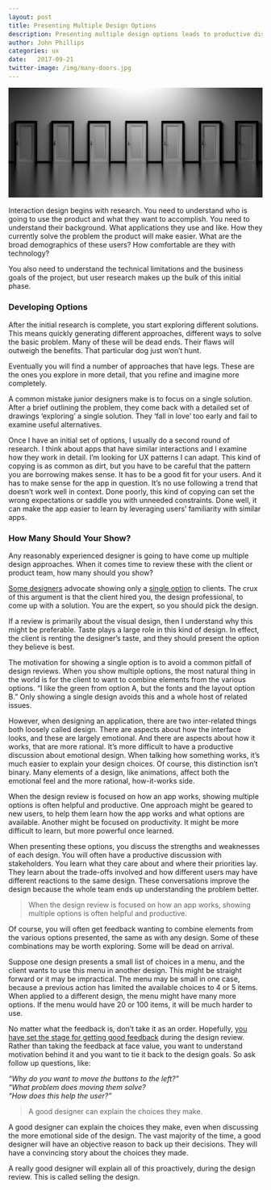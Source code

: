 ```yaml
---
layout: post
title: Presenting Multiple Design Options
description: Presenting multiple design options leads to productive discussions and better design
author: John Phillips
categories: ux
date:   2017-09-21 
twitter-image: /img/many-doors.jpg
---
```


<div class="main wide">
	<img src="/img/many-doors.jpg" class="full-width">
</div>

Interaction design begins with research. You need to understand who is going to use the product and what they want to accomplish. You need to understand their background. What applications they use and like. How they currently solve the problem the product will make easier. What are the broad demographics of these users? How comfortable are they with technology?

You also need to understand the technical limitations and the business goals of the project, but user research makes up the bulk of this initial phase.


### Developing Options

After the initial research is complete, you start exploring different solutions. This means quickly generating different approaches, different ways to solve the basic problem. Many of these will be dead ends. Their flaws will outweigh the benefits. That particular dog just won’t hunt.

Eventually you will find a number of approaches that have legs. These are the ones you explore in more detail, that you refine and imagine more completely.

A common mistake junior designers make is to focus on a single solution. After a brief outlining the problem, they come back with a detailed set of drawings ‘exploring’ a single solution. They ‘fall in love’ too early and fail to examine useful alternatives.

Once I have an initial set of options, I usually do a second round of research. I think about apps that have similar interactions and I examine how they work in detail. I’m looking for UX patterns I can adapt. This kind of copying is as common as dirt, but you have to be careful that the pattern you are borrowing makes sense. It has to be a good fit for your users. And it has to make sense for the app in question. It’s no use following a trend that doesn’t work well in context. Done poorly, this kind of copying can set the wrong expectations or saddle you with unneeded constraints. Done well, it can make the app easier to learn by leveraging users’ familiarity with similar apps.

### How Many Should Your Show?

Any reasonably experienced designer is going to have come up multiple design approaches. When it comes time to review these with the client or product team, how many should you show?

[Some designers][1] advocate showing only a [single option][2] to clients. The crux of this argument is that the client hired you, the design professional, to come up with a solution. You are the expert, so you should pick the design.

[1]: https://blog.prototypr.io/presenting-multiple-design-options-to-your-clients-just-dont-5818bb29b6fc

[2]: https://worthwhile.com/blog/2013/11/20/presenting-design-clients/

If a review is primarily about the visual design, then I understand why this might be preferable. Taste plays a large role in this kind of design. In effect, the client is renting the designer’s taste, and they should present the option they believe is best.

The motivation for showing a single option is to avoid a common pitfall of design reviews. When you show multiple options, the most natural thing in the world is for the client to want to combine elements from the various options. “I like the green from option A, but the fonts and the layout option B.” Only showing a single design avoids this and a whole host of related issues.

However, when designing an application, there are two inter-related things both loosely called design. There are aspects about how the interface looks, and these are largely emotional. And there are aspects about how it works, that are more rational. It’s more difficult to have a productive discussion about emotional design. When talking how something works, it’s much easier to explain your design choices. Of course, this distinction isn’t binary. Many elements of a design, like animations, affect both the emotional feel and the more rational, how-it-works side.

When the design review is focused on how an app works, showing multiple options is often helpful and productive. One approach might be geared to new users, to help them learn how the app works and what options are available. Another might be focused on productivity. It might be more difficult to learn, but more powerful once learned.

When presenting these options, you discuss the strengths and weaknesses of each design. You will often have a productive discussion with stakeholders. You learn what they care about and where their priorities lay. They learn about the trade-offs involved and how different users may have different reactions to the same design. These conversations improve the design because the whole team ends up understanding the problem better.


> When the design review is focused on how an app works, showing multiple options is often helpful and productive.

Of course, you will often get feedback wanting to combine elements from the various options presented, the same as with any design. Some of these combinations may be worth exploring. Some will be dead on arrival.

Suppose one design presents a small list of choices in a menu, and the client wants to use this menu in another design. This might be straight forward or it may be impractical. The menu may be small in one case, because a previous action has limited the available choices to 4 or 5 items. When applied to a different design, the menu might have many more options. If the menu would have 20 or 100 items, it will be much harder to use. 


No matter what the feedback is, don’t take it as an order. Hopefully, [you have set the stage for getting good feedback][3] during the design review. Rather than taking the feedback at face value, you want to understand motivation behind it and you want to tie it back to the design goals. So ask follow up questions, like:

[3]: http://muledesign.com/2017/05/designing-for-better-feedback

*“Why do you want to move the buttons to the left?”  
“What problem does moving them solve?  
“How does this help the user?”*

<!-- ### Design is Rational -->

> A good designer can explain the choices they make.

A good designer can explain the choices they make, even when discussing the more emotional side of the design. The vast majority of the time, a good designer will have an objective reason to back up their decisions. They will have a convincing story about the choices they made.

A really good designer will explain all of this proactively, during the design review. This is called selling the design. 
